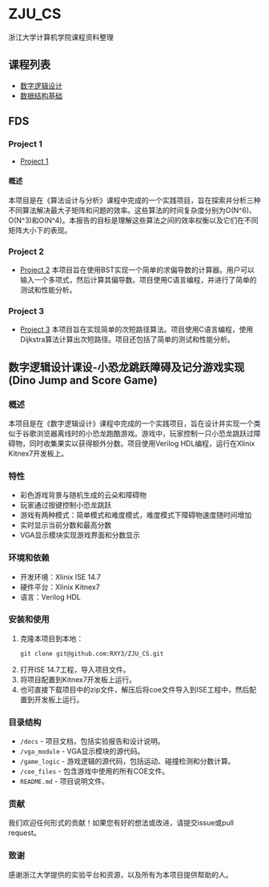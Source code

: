 # ZJU_CS
浙江大学计算机学院课程资料整理
## 课程列表
- [数字逻辑设计](./数字逻辑设计课设)
- [数据结构基础](./FDS)
  
## FDS
### Project 1
- [Project 1](./FDS/PROGRAM1)
#### 概述
本项目是在《算法设计与分析》课程中完成的一个实践项目，旨在探索并分析三种不同算法解决最大子矩阵和问题的效率。这些算法的时间复杂度分别为O(N^6)、O(N^3)和O(N^4)。本报告的目标是理解这些算法之间的效率权衡以及它们在不同矩阵大小下的表现。
### Project 2
- [Project 2](./FDS/PROGRAM2)
本项目旨在使用BST实现一个简单的求偏导数的计算器。用户可以输入一个多项式，然后计算其偏导数。项目使用C语言编程，并进行了简单的测试和性能分析。
### Project 3
- [Project 3](./FDS/PROGRAM3)
本项目旨在实现简单的次短路径算法。项目使用C语言编程，使用Dijkstra算法计算出次短路径。项目还包括了简单的测试和性能分析。
## 数字逻辑设计课设-小恐龙跳跃障碍及记分游戏实现 (Dino Jump and Score Game)

### 概述
本项目是在《数字逻辑设计》课程中完成的一个实践项目，旨在设计并实现一个类似于谷歌浏览器离线时的小恐龙跑酷游戏。游戏中，玩家控制一只小恐龙跳跃过障碍物，同时收集果实以获得额外分数。项目使用Verilog HDL编程，运行在Xlinix Kitnex7开发板上。

### 特性
- 彩色游戏背景与随机生成的云朵和障碍物
- 玩家通过按键控制小恐龙跳跃
- 游戏有两种模式：简单模式和难度模式，难度模式下障碍物速度随时间增加
- 实时显示当前分数和最高分数
- VGA显示模块实现游戏界面和分数显示

### 环境和依赖
- 开发环境：Xlinix ISE 14.7
- 硬件平台：Xlinix Kitnex7
- 语言：Verilog HDL

### 安装和使用
1. 克隆本项目到本地：
   ```
   git clone git@github.com:RXY3/ZJU_CS.git
   ```
2. 打开ISE 14.7工程，导入项目文件。
3. 将项目配置到Kitnex7开发板上运行。
4. 也可直接下载项目中的zip文件，解压后将coe文件导入到ISE工程中，然后配置到开发板上运行。

### 目录结构
- `/docs` - 项目文档，包括实验报告和设计说明。
- `/vga_module` - VGA显示模块的源代码。
- `/game_logic` - 游戏逻辑的源代码，包括运动、碰撞检测和分数计算。
- `/coe_files` - 包含游戏中使用的所有COE文件。
- `README.md` - 项目说明文件。

### 贡献
我们欢迎任何形式的贡献！如果您有好的想法或改进，请提交issue或pull request。


### 致谢
感谢浙江大学提供的实验平台和资源，以及所有为本项目提供帮助的人。